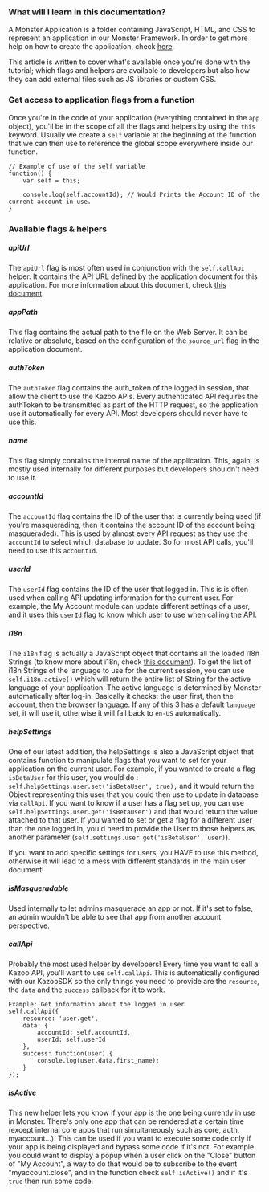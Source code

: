 ### What will I learn in this documentation?
A Monster Application is a folder containing JavaScript, HTML, and CSS to represent an application in our Monster Framework. In order to get more help on how to create the application, check [here][tutorial].

This article is written to cover what's available once you're done with the tutorial; which flags and helpers are available to developers but also how they can add external files such as JS libraries or custom CSS.

### Get access to application flags from a function
Once you're in the code of your application (everything contained in the `app` object), you'll be in the scope of all the flags and helpers by using the `this` keyword. Usually we create a `self` variable at the beginning of the function that we can then use to reference the global scope everywhere inside our function.

	// Example of use of the self variable
	function() {
		var self = this;

		console.log(self.accountId); // Would Prints the Account ID of the current account in use.
	}

### Available flags & helpers
##### apiUrl

The `apiUrl` flag is most often used in conjunction with the `self.callApi` helper. It contains the API URL defined by the application document for this application. For more information about this document, check [this document][appstore].

##### appPath

This flag contains the actual path to the file on the Web Server. It can be relative or absolute, based on the configuration of the `source_url` flag in the application document.

##### authToken

The `authToken` flag contains the auth_token of the logged in session, that allow the client to use the Kazoo APIs. Every authenticated API requires the authToken to be transmitted as part of the HTTP request, so the application use it automatically for every API. Most developers should never have to use this.

##### name

This flag simply contains the internal name of the application. This, again, is mostly used internally for different purposes but developers shouldn't need to use it.

##### accountId

The `accountId` flag contains the ID of the user that is currently being used (if you're masquerading, then it contains the account ID of the account being masqueraded). This is used by almost every API request as they use the `accountId` to select which database to update. So for most API calls, you'll need to use this `accountId`.

##### userId

The `userId` flag contains the ID of the user that logged in. This is is often used when calling API updating information for the current user. For example, the My Account module can update different settings of a user, and it uses this `userId` flag to know which user to use when calling the API.

##### i18n

The `i18n` flag is actually a JavaScript object that contains all the loaded i18n Strings (to know more about i18n, check [this document][i18n]).
To get the list of i18n Strings of the language to use for the current session, you can use `self.i18n.active()` which will return the entire list of String for the active language of your application. The active language is determined by Monster automatically after log-in. Basically it checks: the user first, then the account, then the browser language. If any of this 3 has a default `language` set, it will use it, otherwise it will fall back to `en-US` automatically.

##### helpSettings

One of our latest addition, the helpSettings is also a JavaScript object that contains function to manipulate flags that you want to set for your application on the current user. For example, if you wanted to create a flag `isBetaUser` for this user, you would do : `self.helpSettings.user.set('isBetaUser', true);` and it would return the Object representing this user that you could then use to update in database via `callApi`. If you want to know if a user has a flag set up, you can use `self.helpSettings.user.get('isBetaUser')` and that would return the value attached to that user. If you wanted to set or get a flag for a different user than the one logged in, you'd need to provide the User to those helpers as another parameter (`self.settings.user.get('isBetaUser', user)`).

If you want to add specific settings for users, you HAVE to use this method, otherwise it will lead to a mess with different standards in the main user document!

##### isMasqueradable

Used internally to let admins masquerade an app or not. If it's set to false, an admin wouldn't be able to see that app from another account perspective.


##### callApi

Probably the most used helper by developers! Every time you want to call a Kazoo API, you'll want to use `self.callApi`. This is automatically configured with our KazooSDK so the only things you need to provide are the `resource`, the `data` and the `success` callback for it to work.

	Example: Get information about the logged in user
	self.callApi({
		resource: 'user.get',
		data: {
			accountId: self.accountId,
			userId: self.userId
		},
		success: function(user) {
			console.log(user.data.first_name);
		}
	});

##### isActive

This new helper lets you know if your app is the one being currently in use in Monster. There's only one app that can be rendered at a certain time (except internal core apps that run simultaneously such as core, auth, myaccount...). This can be used if you want to execute some code only if your app is being displayed and bypass some code if it's not. For example you could want to display a popup when a user click on the "Close" button of "My Account", a way to do that would be to subscribe to the event "myaccount.close", and in the function check `self.isActive()` and if it's `true` then run some code.

[appstore]: appstore.md
[i18n]: internationalization.md
[tutorial]: tutorial.md
